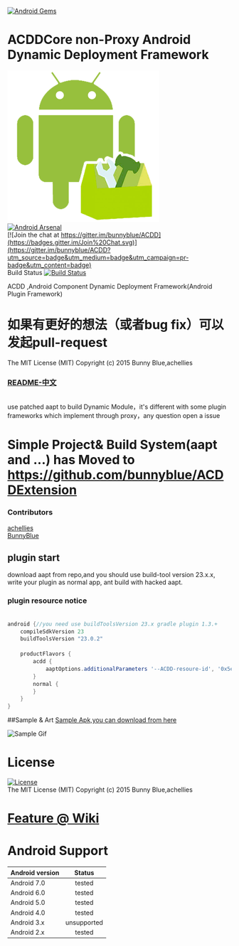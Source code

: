 [![Android Gems](http://www.android-gems.com/badge/bunnyblue/ACDD.svg?branch=master)](http://www.android-gems.com/lib/bunnyblue/ACDD)

# ACDDCore  non-Proxy  Android Dynamic Deployment Framework
![](art/ACDD_logo_full.png)<br>
 [![Android Arsenal](https://img.shields.io/badge/Android%20Arsenal-Android%20ACDD-brightgreen.svg?style=flat)](https://android-arsenal.com/details/1/2056)<br>
[![Join the chat at https://gitter.im/bunnyblue/ACDD](https://badges.gitter.im/Join%20Chat.svg)](https://gitter.im/bunnyblue/ACDD?utm_source=badge&utm_medium=badge&utm_campaign=pr-badge&utm_content=badge)<br>
 Build Status [![Build Status](https://travis-ci.org/bunnyblue/ACDD.svg?branch=master)](https://travis-ci.org/bunnyblue/ACDD)


ACDD ,Android Component Dynamic Deployment Framework(Android  Plugin Framework)<br>

# 如果有更好的想法（或者bug fix）可以发起pull-request

The MIT License (MIT) Copyright (c) 2015 Bunny Blue,achellies<br>
### [README-中文](README-Zh.md)


  <br>use patched aapt  to build Dynamic Module，it's different with  some plugin frameworks which  implement through proxy，any  question open a issue</br>

# Simple Project& Build System(aapt and ...) has Moved to https://github.com/bunnyblue/ACDDExtension


### Contributors
[achellies](https://github.com/achellies)<br>
[BunnyBlue](https://github.com/bunnyblue)<br>

## plugin start
download aapt from repo,and  you should use build-tool version 23.x.x,
write your plugin as normal app, ant build  with  hacked aapt.
### plugin resource notice
```groovy

android {//you need use buildToolsVersion 23.x gradle plugin 1.3.+
    compileSdkVersion 23
    buildToolsVersion "23.0.2"

    productFlavors {
        acdd {
            aaptOptions.additionalParameters '--ACDD-resoure-id', '0x5e', '--ACDD-shared-resources', rootProject.file("public.xml").getAbsolutePath()
        }
        normal {
        }
    }
}
```

##Sample & Art
<a href="https://github.com/bunnyblue/ACDDExtension/blob/master/Dist/ACDDLauncher.apk">
  Sample Apk,you can download from here
</a>

![Sample Gif](https://github.com/bunnyblue/ACDDExtension/raw/master/art/demo.gif)

# License
 [![License](https://img.shields.io/badge/License-MIT%20License-brightgreen.svg)]()<br>
The MIT License (MIT) Copyright (c) 2015 Bunny Blue,achellies

# [Feature @ Wiki](https://github.com/bunnyblue/ACDD/wiki#feature)

# Android Support

| Android version        | Status           | 
| ------------- |:-------------:| 
| Android 7.0      | tested | 
| Android 6.0      | tested | 
| Android 5.0     | tested      |   
| Android  4.0 | tested     |  
| Android 3.x | unsupported|
| Android 2.x | tested  |
